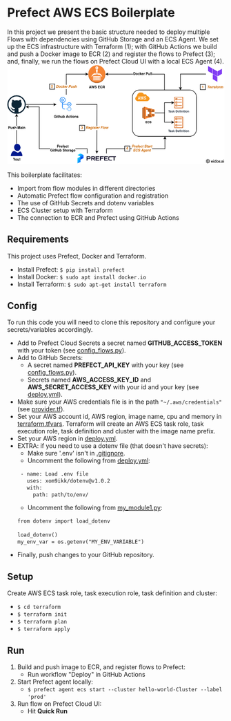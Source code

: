 # Prefect AWS ECS Boilerplate #
In this project we present the basic structure needed to deploy multiple Flows with dependencies using GitHub Storage and an ECS Agent. We set up the ECS infrastructure with Terraform (1); with GitHub Actions we build and push a Docker image to ECR (2) and register the flows to Prefect (3); and, finally, we run the flows on Prefect Cloud UI with a local ECS Agent (4).
![boilerplate-diagram](assets/prefect_boilerplate_diagram.png)

This boilerplate facilitates:
- Import from flow modules in different directories
- Automatic Prefect flow configuration and registration
- The use of GitHub Secrets and dotenv variables
- ECS Cluster setup with Terraform
- The connection to ECR and Prefect using GitHub Actions

## Requirements ##
This project uses Prefect, Docker and Terraform. 
- Install Prefect: `$ pip install prefect`
- Install Docker: `$ sudo apt install docker.io` 
- Install Terraform: `$ sudo apt-get install terraform`

## Config ##
To run this code you will need to clone this repository and configure your secrets/variables accordingly. 
- Add to Prefect Cloud Secrets a secret named **GITHUB_ACCESS_TOKEN** with your token (see [config_flows.py](flows/config_flows.py)).
- Add to GitHub Secrets:
    - A secret named **PREFECT_API_KEY** with your key (see [config_flows.py](flows/config_flows.py)).
    - Secrets named **AWS_ACCESS_KEY_ID** and **AWS_SECRET_ACCESS_KEY** with your id and your key (see [deploy.yml](.github/workflows/deploy.yml)).
- Make sure your AWS credentials file is in the path `"~/.aws/credentials"` (see [provider.tf](terraform/provider.tf)).
- Set your AWS account id, AWS region, image name, cpu and memory in [terraform.tfvars](terraform/terraform.tfvars). Terraform will create an AWS ECS task role, task execution role, task definition and cluster with the image name prefix. 
- Set your AWS region in [deploy.yml](.github/workflows/deploy.yml). 
- EXTRA: if you need to use a dotenv file (that doesn't have secrets): 
    - Make sure '.env' isn't in [.gitignore](.gitignore).
    - Uncomment the following from [deploy.yml](.github/workflows/deploy.yml):
    ```
     - name: Load .env file 
       uses: xom9ikk/dotenv@v1.0.2 
       with: 
         path: path/to/env/ 
    ```
    - Uncomment the following from [my_module1.py](src/my_module1.py):
    ```
    from dotenv import load_dotenv 

    load_dotenv() 
    my_env_var = os.getenv("MY_ENV_VARIABLE")
    ```
- Finally, push changes to your GitHub repository. 

## Setup ## 
Create AWS ECS task role, task execution role, task definition and cluster:
- `$ cd terraform` 
- `$ terraform init` 
- `$ terraform plan` 
- `$ terraform apply`

## Run ##
1. Build and push image to ECR, and register flows to Prefect:
    - Run workflow "Deploy" in GitHub Actions 
2. Start Prefect agent locally: 
    - `$ prefect agent ecs start --cluster hello-world-Cluster --label 'prod'`
3. Run flow on Prefect Cloud UI:
    - Hit **Quick Run** 